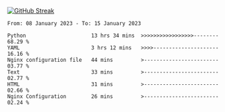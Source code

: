 [![GitHub Streak](https://streak-stats.demolab.com?user=renren-017&theme=sea&hide_border=true&background=DD272700)](https://git.io/streak-stats)

<!--START_SECTION:waka-->

```text
From: 08 January 2023 - To: 15 January 2023

Python                     13 hrs 34 mins  >>>>>>>>>>>>>>>>>--------   68.29 %
YAML                       3 hrs 12 mins   >>>>---------------------   16.16 %
Nginx configuration file   44 mins         >------------------------   03.77 %
Text                       33 mins         >------------------------   02.77 %
HTML                       31 mins         >------------------------   02.66 %
Nginx Configuration        26 mins         >------------------------   02.24 %
```

<!--END_SECTION:waka-->
